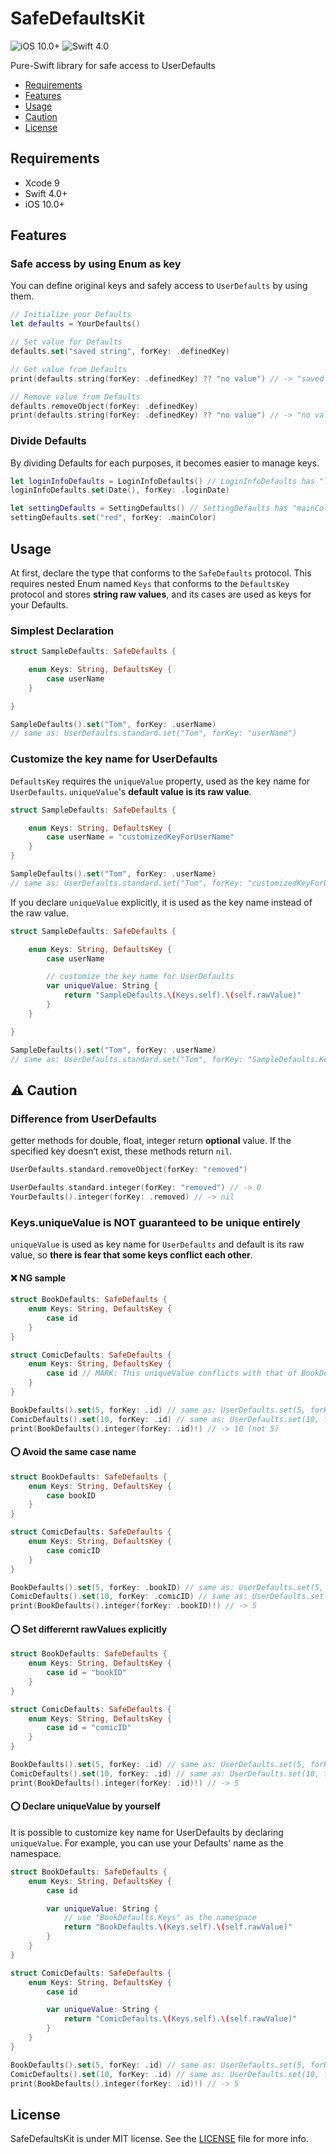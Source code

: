 # SafeDefaultsKit
![iOS 10.0+](https://img.shields.io/badge/platform-iOS%2010%2B-blue.svg?style=flat)
![Swift 4.0](https://img.shields.io/badge/Swift-4.0-orange.svg?style=flat)

Pure-Swift library for safe access to UserDefaults
- [Requirements](#requirements)
- [Features](#features)
- [Usage](#usage)
- [Caution](#:x:-caution)
- [License](#license)


## Requirements
* Xcode 9
* Swift 4.0+
* iOS 10.0+


## Features
### Safe access by using Enum as key
You can define original keys and safely access to `UserDefaults` by using them.
```swift
// Initialize your Defaults
let defaults = YourDefaults()

// Set value for Defaults
defaults.set("saved string", forKey: .definedKey)

// Get value from Defaults
print(defaults.string(forKey: .definedKey) ?? "no value") // -> "saved string"

// Remove value from Defaults
defaults.removeObject(forKey: .definedKey)
print(defaults.string(forKey: .definedKey) ?? "no value") // -> "no value"
```

### Divide Defaults
By dividing Defaults for each purposes, it becomes easier to manage keys.
```swift
let loginInfoDefaults = LoginInfoDefaults() // LoginInfoDefaults has "loginDate" key
loginInfoDefaults.set(Date(), forKey: .loginDate)

let settingDefaults = SettingDefaults() // SettingDefaults has "mainColor" key
settingDefaults.set("red", forKey: .mainColor)
```


## Usage
At first, declare the type that conforms to the `SafeDefaults` protocol. This requires nested Enum named `Keys` that conforms to the `DefaultsKey` protocol and stores **string raw values**, and its cases are used as keys for your Defaults.

### Simplest Declaration
```swift
struct SampleDefaults: SafeDefaults {

    enum Keys: String, DefaultsKey {
        case userName
    }

}

SampleDefaults().set("Tom", forKey: .userName)
// same as: UserDefaults.standard.set("Tom", forKey: "userName")
```

### Customize the key name for UserDefaults
`DefaultsKey` requires the `uniqueValue` property, used as the key name for `UserDefaults`.
`uniqueValue`'s **default value is its raw value**.
```swift
struct SampleDefaults: SafeDefaults {

    enum Keys: String, DefaultsKey {
        case userName = "customizedKeyForUserName"
    }
}

SampleDefaults().set("Tom", forKey: .userName)
// same as: UserDefaults.standard.set("Tom", forKey: "customizedKeyForUserName")
```

If you declare `uniqueValue` explicitly, it is used as the key name instead of the raw value.
```swift
struct SampleDefaults: SafeDefaults {

    enum Keys: String, DefaultsKey {
        case userName

        // customize the key name for UserDefaults
        var uniqueValue: String {
            return "SampleDefaults.\(Keys.self).\(self.rawValue)"
        }
    }

}

SampleDefaults().set("Tom", forKey: .userName)
// same as: UserDefaults.standard.set("Tom", forKey: "SampleDefaults.Keys.userName")
```


## :warning: Caution
### Difference from UserDefaults
getter methods for double, float, integer return **optional** value. If the specified key doesn‘t exist, these methods return `nil`.
```swift
UserDefaults.standard.removeObject(forKey: "removed")

UserDefaults.standard.integer(forKey: "removed") // -> 0
YourDefaults().integer(forKey: .removed) // -> nil
```

### Keys.uniqueValue is NOT guaranteed to be unique entirely
`uniqueValue` is used as key name for `UserDefaults` and default is its raw value, so **there is fear that some keys conflict each other**.

#### :x: NG sample
```swift
struct BookDefaults: SafeDefaults {
    enum Keys: String, DefaultsKey {
        case id
    }
}

struct ComicDefaults: SafeDefaults {
    enum Keys: String, DefaultsKey {
        case id // MARK: This uniqueValue conflicts with that of BookDefaults.Keys.id
    }
}

BookDefaults().set(5, forKey: .id) // same as: UserDefaults.set(5, forKey: "id")
ComicDefaults().set(10, forKey: .id) // same as: UserDefaults.set(10, forKey: "id")
print(BookDefaults().integer(forKey: .id)!) // -> 10 (not 5)
```

#### :o: Avoid the same case name
```swift
struct BookDefaults: SafeDefaults {
    enum Keys: String, DefaultsKey {
        case bookID
    }
}

struct ComicDefaults: SafeDefaults {
    enum Keys: String, DefaultsKey {
        case comicID
    }
}

BookDefaults().set(5, forKey: .bookID) // same as: UserDefaults.set(5, forKey: "bookID")
ComicDefaults().set(10, forKey: .comicID) // same as: UserDefaults.set(10, forKey: "comicID")
print(BookDefaults().integer(forKey: .bookID)!) // -> 5
```

#### :o: Set differernt rawValues explicitly
```swift
struct BookDefaults: SafeDefaults {
    enum Keys: String, DefaultsKey {
        case id = "bookID"
    }
}

struct ComicDefaults: SafeDefaults {
    enum Keys: String, DefaultsKey {
        case id = "comicID"
    }
}

BookDefaults().set(5, forKey: .id) // same as: UserDefaults.set(5, forKey: "bookID")
ComicDefaults().set(10, forKey: .id) // same as: UserDefaults.set(10, forKey: "comicID")
print(BookDefaults().integer(forKey: .id)!) // -> 5
```

#### :o: Declare uniqueValue by yourself
It is possible to customize key name for UserDefaults by declaring `uniqueValue`. For example, you can use your Defaults' name as the namespace.
```swift
struct BookDefaults: SafeDefaults {
    enum Keys: String, DefaultsKey {
        case id

        var uniqueValue: String {
            // use "BookDefaults.Keys" as the namespace
            return "BookDefaults.\(Keys.self).\(self.rawValue)"
        }
    }
}

struct ComicDefaults: SafeDefaults {
    enum Keys: String, DefaultsKey {
        case id

        var uniqueValue: String {
            return "ComicDefaults.\(Keys.self).\(self.rawValue)"
        }
    }
}

BookDefaults().set(5, forKey: .id) // same as: UserDefaults.set(5, forKey: "BookDefaults.Keys.id")
ComicDefaults().set(10, forKey: .id) // same as: UserDefaults.set(10, forKey: "ComicDefaults.Keys.id")
print(BookDefaults().integer(forKey: .id)!) // -> 5
```


## License
SafeDefaultsKit is under MIT license. See the [LICENSE](LICENSE) file for more info.
